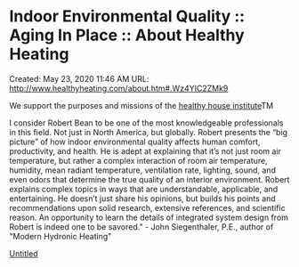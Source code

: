 # Indoor Environmental Quality :: Aging In Place :: About Healthy Heating

Created: May 23, 2020 11:46 AM
URL: http://www.healthyheating.com/about.htm#.Wz4YIC2ZMk9

We support the purposes and missions of the  [healthy house institute](http://www.healthyhouseinstitute.com/)TM  

I consider Robert Bean to be one of the most knowledgeable professionals in this field. Not just in North America, but globally. Robert presents the “big picture” of how indoor environmental quality affects human comfort, productivity, and health. He is adept at explaining that it’s not just room air temperature, but rather a complex interaction of room air temperature, humidity, mean radiant temperature, ventilation rate, lighting, sound, and even odors that determine the true quality of an interior environment. Robert explains complex topics in ways that are understandable, applicable, and entertaining. He doesn’t just share his opinions, but builds his points and recommendations upon solid research, extensive references, and scientific reason. An opportunity to learn the details of integrated system design from Robert is indeed one to be savored." - John Siegenthaler, P.E., author of "Modern Hydronic Heating"

[Untitled](Indoor%20Environmental%20Quality%20Aging%20In%20Place%20About%20%205ac5c93904f44342babf4aec4051af6e/Untitled%20Database%20fad9206625414502ba2b7e75fb6ed0c1.csv)